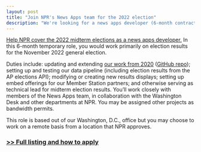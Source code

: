 ```yaml
---
layout: post
title: "Join NPR's News Apps team for the 2022 election"
description: "We're looking for a news apps developer (6-month contract/remote). Come join us!"
---
```


[Help NPR cover the 2022 midterm elections as a news apps developer.](https://recruiting.ultipro.com/NAT1011NATPR/JobBoard/af823b19-a43b-4cda-b6c2-c06508d84cf6/OpportunityDetail?opportunityId=d21ed8aa-4e2b-44e5-85ca-3215db7f6ba2) In this 6-month temporary role, you would work primarily on election results for the November 2022 general election.

Duties include: updating and extending [our work from 2020](https://apps.npr.org/elections20-interactive/) ([GitHub repo](https://github.com/nprapps/elections20-interactive)); setting up and testing our data pipeline (including election results from the AP elections API); modifying or creating new results displays; setting up embed offerings for our Member Station partners; and otherwise serving as technical lead for midterm election results. You’ll work closely with members of the News Apps team, in collaboration with the Washington Desk and other departments at NPR. You may be assigned other projects as bandwidth permits.

This role is based out of our Washington, D.C., office but you may choose to work on a remote basis from a location that NPR approves.

### **[>> Full listing and how to apply](https://recruiting.ultipro.com/NAT1011NATPR/JobBoard/af823b19-a43b-4cda-b6c2-c06508d84cf6/OpportunityDetail?opportunityId=d21ed8aa-4e2b-44e5-85ca-3215db7f6ba2)**
